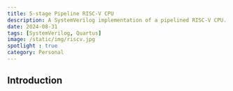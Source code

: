 ```yaml
---
title: 5-stage Pipeline RISC-V CPU
description: A SystemVerilog implementation of a pipelined RISC-V CPU.
date: 2024-08-31
tags: [SystemVerilog, Quartus]
image: /static/img/riscv.jpg
spotlight : true
category: Personal
---
```


## Introduction


